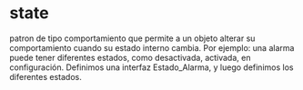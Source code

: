 # state

patron de tipo comportamiento que permite a un objeto alterar su comportamiento cuando su estado interno cambia. Por ejemplo: una alarma puede tener diferentes estados, como desactivada, activada, en configuración. Definimos una interfaz Estado_Alarma, y luego definimos los diferentes estados.
